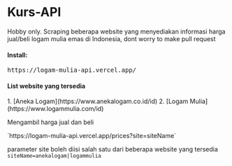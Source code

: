 # Kurs-API
<p>Hobby only. Scraping beberapa website yang menyediakan informasi harga jual/beli logam mulia emas di Indonesia, dont worry to make pull request</p>
<h4>Install:</h4>


<pre>https://logam-mulia-api.vercel.app/</pre>
<h4>List website yang tersedia</h4>
1. [Aneka Logam](https://www.anekalogam.co.id/id)
2. [Logam Mulia](https://www.logammulia.com/id)

<p>Mengambil harga jual dan beli</p>
`https://logam-mulia-api.vercel.app/prices?site=siteName`

parameter site boleh diisi salah satu dari beberapa website yang tersedia
`siteName=anekalogam|logammulia`

